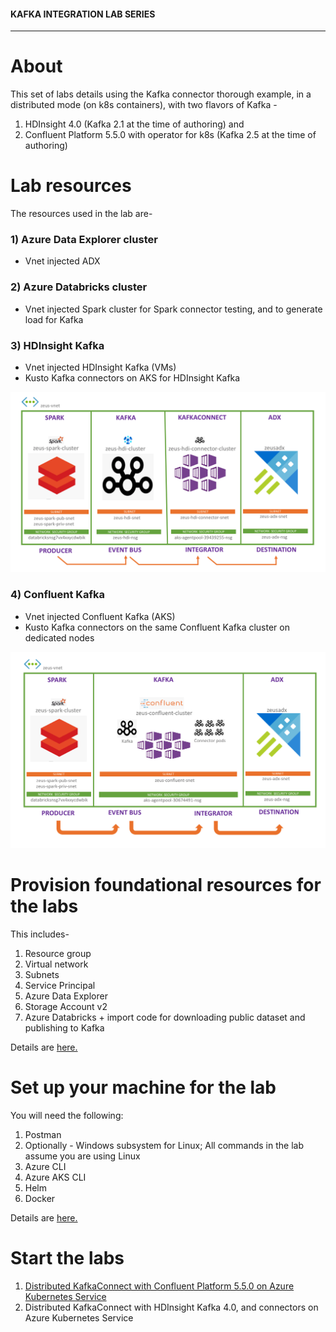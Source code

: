 #### KAFKA INTEGRATION LAB SERIES

<hr>

# About

This set of labs details using the Kafka connector thorough example, in a distributed mode (on k8s containers), with two flavors of Kafka - <br>
1. HDInsight 4.0 (Kafka 2.1 at the time of authoring) and<br>
2. Confluent Platform 5.5.0 with operator for k8s (Kafka 2.5 at the time of authoring)

# Lab resources

The resources used in the lab are-
### 1) Azure Data Explorer cluster
- Vnet injected ADX

### 2) Azure Databricks cluster
- Vnet injected Spark cluster for Spark connector testing, and to generate load for Kafka

### 3) HDInsight Kafka
- Vnet injected HDInsight Kafka (VMs)
- Kusto Kafka connectors on AKS for HDInsight Kafka

![HDI](images/HDI-E2E.png)

### 4) Confluent Kafka
- Vnet injected Confluent Kafka (AKS)
- Kusto Kafka connectors on the same Confluent Kafka cluster on dedicated nodes

![HDI](images/CONFLUENT-E2E.png)

# Provision foundational resources for the labs 

This includes-
1.  Resource group
2.  Virtual network
3.  Subnets
4.  Service Principal
5.  Azure Data Explorer
6.  Storage Account v2
7.  Azure Databricks + import code for downloading public dataset and publishing to Kafka

Details are [here.](common/README.md)

# Set up your machine for the lab
You will need the following:
1. Postman
2. Optionally - Windows subsystem for Linux; All commands in the lab assume you are using Linux
3. Azure CLI
4. Azure AKS CLI
5. Helm
6. Docker

Details are [here.](common/conf-dev-machine.md)

# Start the labs

1.  [Distributed KafkaConnect with Confluent Platform 5.5.0 on Azure Kubernetes Service](https://github.com/Azure/azure-kusto-labs/blob/master/kafka-integration/distributed-mode/confluent-kafka/README.md)
2.  Distributed KafkaConnect with HDInsight Kafka 4.0, and connectors on Azure Kubernetes Service
